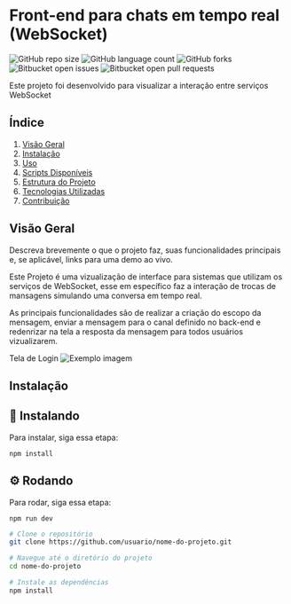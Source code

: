 
# Front-end para chats em tempo real (WebSocket)

![GitHub repo size](https://img.shields.io/github/repo-size/iuricode/README-template?style=for-the-badge)
![GitHub language count](https://img.shields.io/github/languages/count/iuricode/README-template?style=for-the-badge)
![GitHub forks](https://img.shields.io/github/forks/iuricode/README-template?style=for-the-badge)
![Bitbucket open issues](https://img.shields.io/bitbucket/issues/iuricode/README-template?style=for-the-badge)
![Bitbucket open pull requests](https://img.shields.io/bitbucket/pr-raw/iuricode/README-template?style=for-the-badge)

Este projeto foi desenvolvido para visualizar a interação entre serviços WebSocket

## Índice

1. [Visão Geral](#visão-geral)
2. [Instalação](#instalação)
3. [Uso](#uso)
4. [Scripts Disponíveis](#scripts-disponíveis)
5. [Estrutura do Projeto](#estrutura-do-projeto)
6. [Tecnologias Utilizadas](#tecnologias-utilizadas)
7. [Contribuição](#contribuição)

## Visão Geral

Descreva brevemente o que o projeto faz, suas funcionalidades principais e, se aplicável, links para uma demo ao vivo.

Este Projeto é uma vizualização de interface para sistemas que utilizam os serviços de WebSocket, esse em específico faz a interação de trocas de mansagens simulando uma conversa em tempo real.

As principais funcionalidades são de realizar a criação do escopo da mensagem, enviar a mensagem para o canal definido no back-end e redenrizar na tela a resposta da mensagem para todos usuários vizualizarem.

Tela de Login
<img src="/frontend/public/images/login.png" alt="Exemplo imagem">

## Instalação

## 🚀 Instalando

Para instalar, siga essa etapa:

```
npm install
```

## ⚙️ Rodando
Para rodar, siga essa etapa:

```
npm run dev
```



```bash
# Clone o repositório
git clone https://github.com/usuario/nome-do-projeto.git

# Navegue até o diretório do projeto
cd nome-do-projeto

# Instale as dependências
npm install

